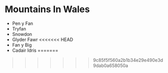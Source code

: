 Mountains In Wales
==================

* Pen y Fan
* Tryfan
* Snowdon
* Glyder Fawr
<<<<<<< HEAD
* Fan y Big
* Cadair Idris
=======
>>>>>>> 9c85f5f560a2b1b34e29e490e3d9dab0a658050a
